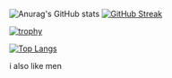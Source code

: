 ![Anurag's GitHub stats](https://github-readme-stats.vercel.app/api?username=HarryHyman&show_icons=true&count_private=true&theme=nord&hide_border=true) [![GitHub Streak](https://github-readme-streak-stats.herokuapp.com?user=HarryHyman&theme=nord&hide_border=true)](https://git.io/streak-stats)

[![trophy](https://github-profile-trophy.vercel.app/?username=HarryHyman&theme=nord&no-frame=true)](https://github.com/ryo-ma/github-profile-trophy)

[![Top Langs](https://github-readme-stats.vercel.app/api/top-langs/?username=HarryHyman&theme=nord&hide_border=true)](https://github.com/anuraghazra/github-readme-stats)


i also like men
